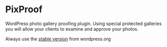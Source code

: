 PixProof
========

WordPress photo gallery proofing plugin. Using special protected galleries you will allow your clients to examine and approve your photos.

Always use the [stable version](https://wordpress.org/plugins/pixproof) from wordpress.org
